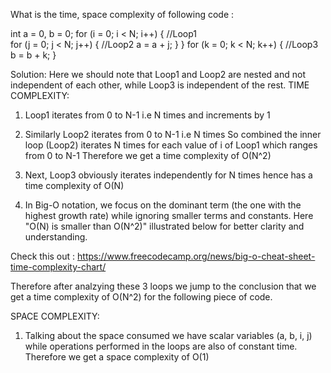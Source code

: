 
What is the time, space complexity of following code :

int a = 0, b = 0; 
for (i = 0; i < N; i++) {      //Loop1     
    for (j = 0; j < N; j++) {  //Loop2
        a = a + j; 
    } 
} 
for (k = 0; k < N; k++) {      //Loop3
    b = b + k; 
}

Solution: Here we should note that Loop1 and Loop2 are nested and not independent of each other, while Loop3 is independent of the rest.
TIME COMPLEXITY: 
1. Loop1 iterates from 0 to N-1 i.e N times and increments by 1
2. Similarly Loop2 iterates from 0 to N-1 i.e N times 
So combined the inner loop (Loop2) iterates N times for each value of i of Loop1 which ranges from 0 to N-1
Therefore we get a time complexity of O(N^2)

3. Next, Loop3 obviously iterates independently for N times hence has a time complexity of O(N)
4. In Big-O notation, we focus on the dominant term (the one with the highest growth rate) while ignoring smaller terms and constants. Here "O(N) is smaller than O(N^2)" illustrated below for better clarity and understanding.

Check this out : https://www.freecodecamp.org/news/big-o-cheat-sheet-time-complexity-chart/

Therefore after analzying these 3 loops we jump to the conclusion that we get a time complexity of O(N^2) for the following piece of code.

SPACE COMPLEXITY:
1. Talking about the space consumed we have scalar variables (a, b, i, j) while operations performed in the loops are also of constant time.
Therefore we get a space complexity of O(1)
